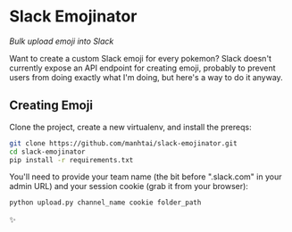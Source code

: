 # Slack Emojinator

*Bulk upload emoji into Slack*

Want to create a custom Slack emoji for every pokemon? Slack doesn't currently expose an API endpoint for creating emoji, probably to prevent users from doing exactly what I'm doing, but here's a way to do it anyway.

## Creating Emoji

Clone the project, create a new virtualenv, and install the prereqs:

```bash
git clone https://github.com/manhtai/slack-emojinator.git
cd slack-emojinator
pip install -r requirements.txt
```

You'll need to provide your team name (the bit before ".slack.com" in your admin URL) and your session cookie (grab it from your browser):

```bash
python upload.py channel_name cookie folder_path
```

:sparkles:
